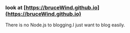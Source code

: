 ### look at [https://bruceWind.github.io](https://bruceWind.github.io)

There is no Node.js to blogging.I just want to blog easily.
